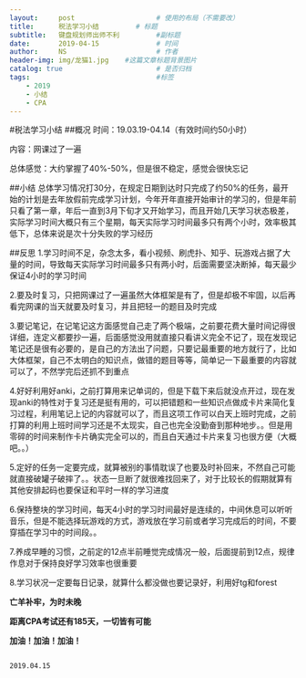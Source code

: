 ```yaml
---
layout:     post                    # 使用的布局（不需要改）
title:      税法学习小结         # 标题 
subtitle:   键盘规划师出师不利         #副标题
date:       2019-04-15              # 时间
author:     NS                      # 作者
header-img: img/龙猫1.jpg    #这篇文章标题背景图片
catalog: true                       # 是否归档
tags:                               #标签
    - 2019
    - 小结
    - CPA
---
```


#税法学习小结
##概况
时间：19.03.19-04.14（有效时间约50小时）

内容：网课过了一遍

总体感觉：大约掌握了40%-50%，但是很不稳定，感觉会很快忘记

##小结
总体学习情况打30分，在规定日期到达时只完成了约50%的任务，最开始的计划是去年放假前完成学习计划，今年开年直接开始审计的学习的，但是年前只看了第一章，年后一直到3月下旬才又开始学习，而且开始几天学习状态极差，实际学习时间大概只有三个星期，每天实际学习时间最多只有两个小时，效率极其低下，总体来说是次十分失败的学习经历

##反思
1.学习时间不足，杂念太多，看小视频、刷虎扑、知乎、玩游戏占据了大量的时间，导致每天实际学习时间最多只有两小时，后面需要坚决断掉，每天最少保证4小时的学习时间

2.要及时复习，只把网课过了一遍虽然大体框架是有了，但是却极不牢固，以后再看完网课的当天就要及时复习，并且把轻一的题目及时完成

3.要记笔记，在记笔记这方面感觉自己走了两个极端，之前要花费大量时间记得很详细，连定义都要抄一遍，后面感觉没用就直接只看讲义完全不记了，现在发现记笔记还是很有必要的，是自己的方法出了问题，只要记最重要的地方就行了，比如大体框架，自己不太明白的知识点，做错的题目等等，简单记一下最重要的内容就可以了，不然学完后还抓不到重点

4.好好利用好anki，之前打算用来记单词的，但是下载下来后就没点开过，现在发现anki的特性对于复习还是挺有用的，可以把错题和一些知识点做成卡片来简化复习过程，利用笔记上记的内容就可以了，而且这项工作可以白天上班时完成，之前打算的利用上班时间学习还是不太现实，自己也完全没勤奋到那种地步。。但是用零碎的时间来制作卡片确实完全可以的，而且白天通过卡片来复习也很方便（大概吧。。）

5.定好的任务一定要完成，就算被别的事情耽误了也要及时补回来，不然自己可能就直接破罐子破摔了。。状态一旦断了就很难找回来了，对于比较长的假期就算有其他安排起码也要保证和平时一样的学习进度

6.保持整块的学习时间，每天4小时的学习时间最好是连续的，中间休息可以听听音乐，但是不能选择玩游戏的方式，游戏放在学习前或者学习完成后的时间，不要穿插在学习中的时间段。。

7.养成早睡的习惯，之前定的12点半前睡觉完成情况一般，后面提前到12点，规律作息对于保持良好学习效率也很重要

8.学习状况一定要每日记录，就算什么都没做也要记录好，利用好tg和forest

**亡羊补牢，为时未晚**

**距离CPA考试还有185天，一切皆有可能**

**加油！加油！加油！**
                                   
                                                                        2019.04.15
